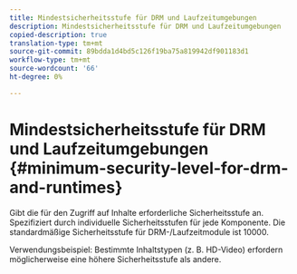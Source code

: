 ```yaml
---
title: Mindestsicherheitsstufe für DRM und Laufzeitumgebungen
description: Mindestsicherheitsstufe für DRM und Laufzeitumgebungen
copied-description: true
translation-type: tm+mt
source-git-commit: 89bdda1d4bd5c126f19ba75a819942df901183d1
workflow-type: tm+mt
source-wordcount: '66'
ht-degree: 0%

---
```



# Mindestsicherheitsstufe für DRM und Laufzeitumgebungen {#minimum-security-level-for-drm-and-runtimes}

Gibt die für den Zugriff auf Inhalte erforderliche Sicherheitsstufe an. Spezifiziert durch individuelle Sicherheitsstufen für jede Komponente. Die standardmäßige Sicherheitsstufe für DRM-/Laufzeitmodule ist 10000.

Verwendungsbeispiel: Bestimmte Inhaltstypen (z. B. HD-Video) erfordern möglicherweise eine höhere Sicherheitsstufe als andere.
